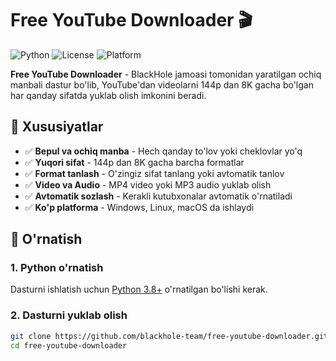 # Free YouTube Downloader 🎬

![Python](https://img.shields.io/badge/Python-3.8+-blue.svg)
![License](https://img.shields.io/badge/License-BlackHole_Open_Source-green.svg)
![Platform](https://img.shields.io/badge/Platform-Windows%20%7C%20Linux%20%7C%20macOS-lightgrey.svg)

**Free YouTube Downloader** - BlackHole jamoasi tomonidan yaratilgan ochiq manbali dastur bo'lib, YouTube'dan videolarni 144p dan 8K gacha bo'lgan har qanday sifatda yuklab olish imkonini beradi.

## 🌟 Xususiyatlar

- ✅ **Bepul va ochiq manba** - Hech qanday to'lov yoki cheklovlar yo'q
- ✅ **Yuqori sifat** - 144p dan 8K gacha barcha formatlar
- ✅ **Format tanlash** - O'zingiz sifat tanlang yoki avtomatik tanlov
- ✅ **Video va Audio** - MP4 video yoki MP3 audio yuklab olish
- ✅ **Avtomatik sozlash** - Kerakli kutubxonalar avtomatik o'rnatiladi
- ✅ **Ko'p platforma** - Windows, Linux, macOS da ishlaydi

## 🚀 O'rnatish

### 1. Python o'rnatish
Dasturni ishlatish uchun [Python 3.8+](https://www.python.org/downloads/) o'rnatilgan bo'lishi kerak.

### 2. Dasturni yuklab olish
```bash
git clone https://github.com/blackhole-team/free-youtube-downloader.git
cd free-youtube-downloader
